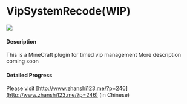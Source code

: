 # VipSystemRecode(WIP)

[![](https://www.jitpack.io/v/com.gitee.Soldier233/VipSystemRecode.svg)](https://www.jitpack.io/#com.gitee.Soldier233/VipSystemRecode)

#### Description
This is a MineCraft plugin for timed vip management
More description coming soon 

#### Detailed Progress
Please visit [http://www.zhanshi123.me/?p=246](http://www.zhanshi123.me/?p=246) (in Chinese)
